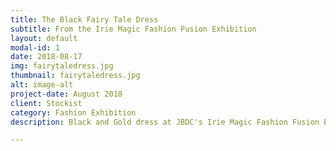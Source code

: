 ```yaml
---
title: The Black Fairy Tale Dress
subtitle: From the Irie Magic Fashion Fusion Exhibition
layout: default
modal-id: 1
date: 2018-08-17
img: fairytaledress.jpg
thumbnail: fairytaledress.jpg
alt: image-alt
project-date: August 2018
client: Stockist
category: Fashion Exhibition
description: Black and Gold dress at JBDC's Irie Magic Fashion Fusion Exhibition held at the Jamaica Pegasus

---
```

